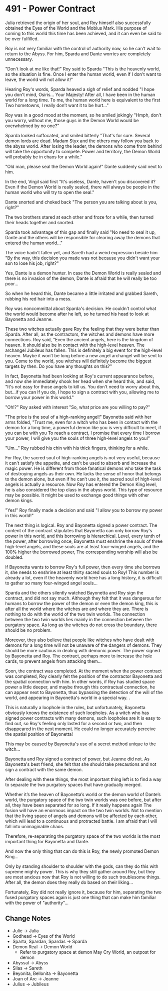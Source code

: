 # 491 - Power Contract

Julia retrieved the origin of her soul, and Roy himself also successfully obtained the Eyes of the World and the Mobius Mark. His purpose of coming to this world this time has been achieved, and it can even be said to be over fulfilled.

Roy is not very familiar with the control of authority now, so he can't wait to return to the Abyss. For him, Sparda and Dante worries are completely unnecessary.

"Don't look at me like that!" Roy said to Sparda "This is the heavenly world, so the situation is fine. Once I enter the human world, even if I don't want to leave, the world will not allow it!"

Hearing Roy's words, Sparda heaved a sigh of relief and nodded "I hope you don't mind, Osiris... Your Majesty! After all, I have been in the human world for a long time. To me, the human world here is equivalent to the first Two hometowns, I really don’t want it to be hurt..."

Roy was in a good mood at the moment, so he smiled jokingly "Hmph, don't you worry, without me, those guys in the Demon World would be overwhelmed by no one?"

Sparda looked suffocated, and smiled bitterly "That's for sure. Several demon lords are dead. Madam Styx and the others may follow you back to the abyss world. After losing the leader, the demons who come from behind will take the opportunity to compete. Power and territory, the Demon World will probably be in chaos for a while."

"Old man, please seal the Demon World again!" Dante suddenly said next to him.

In the end, Virgil said first "It's useless, Dante, haven't you discovered it? Even if the Demon World is really sealed, there will always be people in the human world who will try to open the seal."

Dante snorted and choked back "The person you are talking about is you, right?"

The two brothers stared at each other and froze for a while, then turned their heads together and snorted.

Sparda took advantage of this gap and finally said "No need to seal it up, Dante and the others will be responsible for clearing away the demons that entered the human world..."

The voice hadn't fallen yet, and Sareth had a weird expression beside him "By the way, this decision you made was not because you didn't want your son to lose his job, right?"

Yes, Dante is a demon hunter. In case the Demon World is really sealed and there is no invasion of the demon, Dante is afraid that he will really be too poor...

So when he heard this, Dante became a little irritated and grabbed Sareth, rubbing his red hair into a mess.

Roy was noncommittal about Sparda's decision. He couldn't control what the world would become after he left, so he turned his head to look at Bayonetta and Jeanne.

These two witches actually gave Roy the feeling that they were better than Sparda. After all, as the contractors, the witches and demons have more connections. Roy said, "Even the ancient angels, here is the kingdom of heaven. It should also be in contact with the high-level heaven. The archangel Jubileus has fallen. This is definitely a big event for the high-level heaven. Maybe it won’t be long before a new angel archangel will be sent to you. Come to the world, you witches will definitely become the biggest targets by then. Do you have any thoughts on this?"

In fact, Bayonetta had been looking at Roy's current appearance before, and now she immediately shook her head when she heard this, and said, "It's not easy for those angels to kill us. You don't need to worry about this, but...if you can If you do, I hope to sign a contract with you, allowing me to borrow your power in this world."

"Oh!?" Roy asked with interest "So, what price are you willing to pay?"

"The price is the soul of a high-ranking angel!" Bayonetta said with her arms folded, "Trust me, even for a witch who has been in contact with the demon for a long time, a powerful demon like you is very difficult to meet, if you can be with you To reach a contract, I promise that every time I borrow your power, I will give you the souls of three high-level angels to you!"

"Um..." Roy rubbed his chin with his thick fingers, thinking for a while.

For Roy, the sacred soul of high-ranking angels is not very useful, because it can't satisfy the appetite, and can't be used to absorb and increase the magic power. He is different from those fanatical demons who take the task of destroying angels as their own. He lacks the sense of honor that belongs to the demon alone, but even if he can’t use it, the sacred soul of high-level angels is actually a resource. Now Roy has entered the Demon King level, he is also considered the top class in the abyss world. This type of resource may be possible. It might be used to exchange good things with other demon kings.

"Yes!" Roy finally made a decision and said "I allow you to borrow my power in this world!"

The next thing is logical. Roy and Bayonetta signed a power contract. The content of the contract stipulates that Bayonetta can only borrow Roy's power in this world, and this borrowing is hierarchical. Level, every tenth of the power, after borrowing once, Bayonetta must enshrine the souls of three high-level angels, and these souls are at least four-winged angels, and the 100% higher the borrowed power, The corresponding worship will also be doubled.

If Bayonetta wants to borrow Roy's full power, then every time she borrows it, she needs to enshrine at least thirty sacred souls to Roy! This number is already a lot, even if the heavenly world here has a long history, it is difficult to gather so many four-winged angel souls...

Sparda and the others silently watched Bayonetta and Roy sign the contract, and did not say much. Although they felt that it was dangerous for humans to borrow the power of the demon or even the demon king, this is after all the world where the witches are and where they are. There is nothing to do with the world of the two twin worlds. The connection between the two twin worlds lies mainly in the connection between the purgatory space. As long as the witches do not cross the boundary, there should be no problem.

Moreover, they also believe that people like witches who have dealt with demons for a long time will not be unaware of the dangers of demons. They should be more cautious in dealing with demonic power. The power signed by Bayonetta and Roy. The contract, perhaps more to increase the hole cards, to prevent angels from attacking them...

Soon, the contract was completed. At the moment when the power contract was completed, Roy clearly felt the position of the contractor Bayonetta and the spatial connection with him. In other words, if Roy has studied space power a little deeper, and maybe through this contractual connection, he can appear next to Bayonetta, thus bypassing the detection of the will of the world, and appearing in Bayonetta's world in a special way. .

This is naturally a loophole in the rules, but unfortunately, Bayonetta obviously knows the existence of such loopholes. As a witch who has signed power contracts with many demons, such loopholes are It is easy to find out, so Roy's feeling only lasted for a second or two, and then disappeared in the next moment. He could no longer accurately perceive the spatial position of Bayonetta!

This may be caused by Bayonetta's use of a secret method unique to the witch...

Bayonetta and Roy signed a contract of power, but Jeanne did not. As Bayonetta's best friend, she felt that she should take precautions and not sign a contract with the same demon.

After dealing with these things, the most important thing left is to find a way to separate the two purgatory spaces that have gradually merged.

Whether it’s the heaven of Bayonetta’s world or the demon world of Dante’s world, the purgatory space of the two twin worlds was one before, but after all, they have been separated for so long. If it really happens again The fusion will have an enormous impact on the two twin worlds. Not to mention that the living space of angels and demons will be affected by each other, which will lead to a continuous and protracted battle. I am afraid that I will fall into unimaginable chaos.

Therefore, re-separating the purgatory space of the two worlds is the most important thing for Bayonetta and Dante.

And now the only thing that can do this is Roy, the newly promoted Demon King...

Only by standing shoulder to shoulder with the gods, can they do this with supreme mighty power. This is why they still gather around Roy, but they are most anxious now that Roy is not willing to do such troublesome things. After all, the demon does they really do based on their liking...

Fortunately, Roy did not really ignore it, because for him, separating the two fused purgatory spaces again is just one thing that can make him familiar with the power of "authority"...

## Change Notes

- Julie -> Julia
- Godhead -> Eyes of the World
- Sparta, Spardan, Spardas -> Sparda
- Demon Real -> Demon World
  - Refer to purgatory space at demon May Cry World, an outpost for demon
- Abyssal -> Abyss
- Silas -> Sareth
- Beyonita, Bellonita -> Bayonetta
- Joan of Arc -> Jeanne
- Julius -> Jubileus
